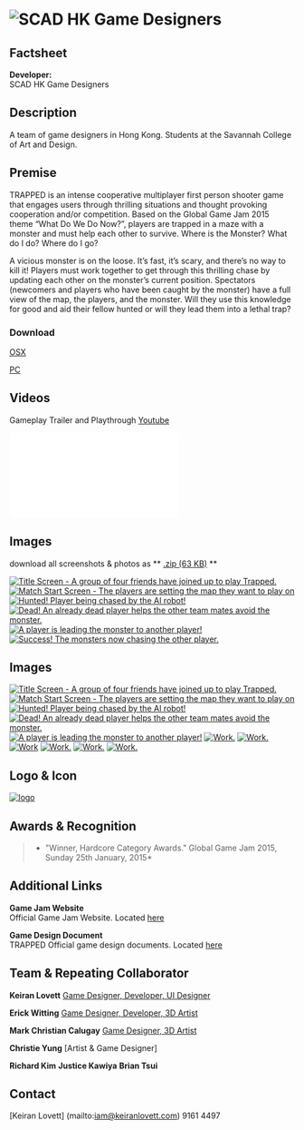 # ![SCAD HK Game Designers](assets/images/header.png)

## Factsheet

**Developer:**  
SCAD HK Game Designers

## Description

A team of game designers in Hong Kong. Students at the Savannah College of Art and Design.

## Premise

TRAPPED is an intense cooperative multiplayer first person shooter game that engages users through thrilling situations and thought provoking cooperation and/or competition. Based on the Global Game Jam 2015 theme “What Do We Do Now?”, players are trapped in a maze with a monster and must help each other to survive. Where is the Monster? What do I do? Where do I go?

A vicious monster is on the loose. It’s fast, it’s scary, and there’s no way to kill it! Players must work together to get through this thrilling chase by updating each other on the monster’s current position. Spectators (newcomers and players who have been caught by the monster) have a full view of the map, the players, and the monster. Will they use this knowledge for good and aid their fellow hunted or will they lead them into a lethal trap?

### Download

[OSX](https://github.com/keiranlovett/GGJ-2015/releases/download/1/Trapped_Mac.zip)

[PC](https://github.com/keiranlovett/GGJ-2015/releases/download/1/Trapped_PC.zip)

## Videos

Gameplay Trailer and Playthrough [Youtube](https://www.youtube.com/watch?v=tN-8sHX5130&feature=youtu.be "Trapped Trailer 1")


<iframe src="//www.youtube.com/embed/tN-8sHX5130" frameborder="0" allowfullscreen></iframe>

## Images

download all screenshots & photos as ** [.zip (63 KB)](assets/images/images_gameplay.zip "Images zip") **

[![Title Screen - A group of four friends have joined up to play Trapped.](assets/images/game_image_01.png)](assets/images/game_image_01.png)
[![Match Start Screen - The players are setting the map they want to play on](assets/images/game_image_02.png)](assets/images/game_image_02.png)
[![Hunted! Player being chased by the AI robot!](assets/images/game_image_03.png)](assets/images/game_image_03.png)
[![Dead! An already dead player helps the other team mates avoid the monster.](assets/images/game_image_04.png)](assets/images/image_04.png)
[![A player is leading the monster to another player!](assets/images/game_image_05.png)](assets/images/game_image_06.png)
[![Success! The monsters now chasing the other player.](assets/images/game_image_06.png)](assets/images/game_image_06.png)


## Images

[![Title Screen - A group of four friends have joined up to play Trapped.](assets/images/production_image_01.jpg)](assets/images/production_image_01.jpg)
[![Match Start Screen - The players are setting the map they want to play on](assets/images/production_image_02.jpg)](assets/images/production_image_02.jpg)
[![Hunted! Player being chased by the AI robot!](assets/images/production_image_03.jpg)](assets/images/production_image_03.jpg)
[![Dead! An already dead player helps the other team mates avoid the monster.](assets/images/production_image_04.jpg)](assets/images/production_image_04.jpg)
[![A player is leading the monster to another player!](assets/images/production_image_05.jpg)](assets/images/production_image_05.jpg)
[![Work.](assets/images/production_image_07.png)](assets/images/production_image_07.png)
[![Work.](assets/images/production_image_08.png)](assets/images/production_image_08.png)
[![Work](assets/images/production_image_09.png)](assets/images/production_image_09.png)
[![Work.](assets/images/production_image_10.png)](assets/images/production_image_10.png)
[![Work.](assets/images/production_image_11.png)](assets/images/production_image_11.png)
[![Work.](assets/images/production_image_12.jpg)](assets/images/production_image_12.jpg)

## Logo & Icon

[![logo](assets/images/logo.png)](assets/images/logo.png "Logo")

## Awards & Recognition

> * "Winner, Hardcore Category Awards." Global Game Jam 2015, Sunday 25th January, 2015*

## Additional Links

**Game Jam Website**  
Official Game Jam Website. Located [here](http://globalgamejam.org/2015/games/trapped-0)

**Game Design Document**  
TRAPPED Official game design documents. Located [here](https://docs.google.com/document/d/1-ZcV4q8aVMHoK2bgoPf1ir2cb5mUK7Pd2Wk8Sy2BroY/pub)

## Team & Repeating Collaborator

**Keiran Lovett**
[Game Designer, Developer, UI Designer](http://keiran.me/?ggj2015)

**Erick Witting** 
[Game Designer, Developer, 3D Artist](http://blog.erickwitting.me/)

**Mark Christian Calugay**
[Game Designer, 3D Artist](http://about.me/mcalugay)

**Christie Yung**
[Artist & Game Designer]

**Richard Kim**
**Justice Kawiya**
**Brian Tsui**

## Contact

[Keiran Lovett] (mailto:iam@keiranlovett.com)
9161 4497

<!--- =====================================================================  -->
<!--- Referenced links -->

[homepage]: http://keiranlovett.com "Keiran Lovett"

[contact]: mailto:iam@keiranlovett.com

<!--- Social -->


<!--- Projects  -->

